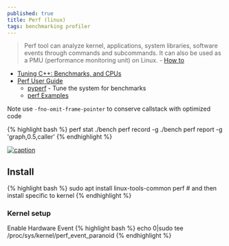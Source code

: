 ```yaml
---
published: true
title: Perf (linux)
tags: benchmarking profiler
---
```

> Perf tool can analyze kernel, applications, system libraries, software events through commands and subcommands. It can also be used as a PMU (performance monitoring unit) on Linux. - [How to](https://www.ubuntupit.com/how-to-install-and-configure-perf-in-linux-distributions/)

- [Tuning C++: Benchmarks, and CPUs](https://youtu.be/nXaxk27zwlk?t=686)
- [Perf User Guide](https://pyperf.readthedocs.io/en/latest/user_guide.html)
	- [pyperf](https://pyperf.readthedocs.io/en/latest/system.html) - Tune the system for benchmarks
	- [perf Examples](https://www.brendangregg.com/perf.html)

Note
use `-fno-omit-frame-pointer` to conserve callstack with optimized code

{% highlight bash %}
perf stat ./bench
perf record -g ./bench
perf report -g 'graph,0.5,caller' 
{% endhighlight %}

[![caption](https://www.brendangregg.com/perf_events/perf_events_map.png)](https://www.brendangregg.com/perf.html)

## Install

{% highlight bash %}
sudo apt install linux-tools-common
perf # and then install specific to kernel
{% endhighlight %}

### Kernel setup

Enable Hardware Event
{% highlight bash %}
echo 0|sudo tee /proc/sys/kernel/perf_event_paranoid 
{% endhighlight %}